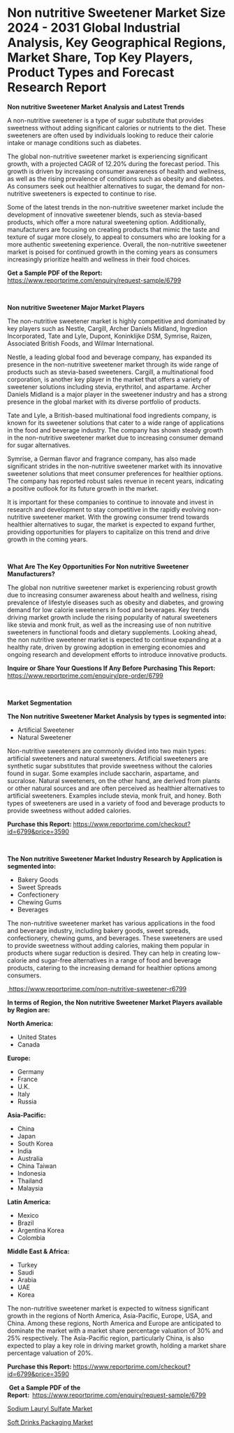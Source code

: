 <p><h1>Non nutritive Sweetener Market Size 2024 - 2031 Global Industrial Analysis, Key Geographical Regions, Market Share, Top Key Players, Product Types and Forecast Research Report</h1></p><p><strong>Non nutritive Sweetener Market Analysis and Latest Trends</strong></p>
<p><p>A non-nutritive sweetener is a type of sugar substitute that provides sweetness without adding significant calories or nutrients to the diet. These sweeteners are often used by individuals looking to reduce their calorie intake or manage conditions such as diabetes.</p><p>The global non-nutritive sweetener market is experiencing significant growth, with a projected CAGR of 12.20% during the forecast period. This growth is driven by increasing consumer awareness of health and wellness, as well as the rising prevalence of conditions such as obesity and diabetes. As consumers seek out healthier alternatives to sugar, the demand for non-nutritive sweeteners is expected to continue to rise.</p><p>Some of the latest trends in the non-nutritive sweetener market include the development of innovative sweetener blends, such as stevia-based products, which offer a more natural sweetening option. Additionally, manufacturers are focusing on creating products that mimic the taste and texture of sugar more closely, to appeal to consumers who are looking for a more authentic sweetening experience. Overall, the non-nutritive sweetener market is poised for continued growth in the coming years as consumers increasingly prioritize health and wellness in their food choices.</p></p>
<p><strong>Get a Sample PDF of the Report:&nbsp;</strong> <a href="https://www.reportprime.com/enquiry/request-sample/6799">https://www.reportprime.com/enquiry/request-sample/6799</a></p>
<p>&nbsp;</p>
<p><strong>Non nutritive Sweetener Major Market Players</strong></p>
<p><p>The non-nutritive sweetener market is highly competitive and dominated by key players such as Nestle, Cargill, Archer Daniels Midland, Ingredion Incorporated, Tate and Lyle, Dupont, Koninklijke DSM, Symrise, Raizen, Associated British Foods, and Wilmar International. </p><p>Nestle, a leading global food and beverage company, has expanded its presence in the non-nutritive sweetener market through its wide range of products such as stevia-based sweeteners. Cargill, a multinational food corporation, is another key player in the market that offers a variety of sweetener solutions including stevia, erythritol, and aspartame. Archer Daniels Midland is a major player in the sweetener industry and has a strong presence in the global market with its diverse portfolio of products.</p><p>Tate and Lyle, a British-based multinational food ingredients company, is known for its sweetener solutions that cater to a wide range of applications in the food and beverage industry. The company has shown steady growth in the non-nutritive sweetener market due to increasing consumer demand for sugar alternatives.</p><p>Symrise, a German flavor and fragrance company, has also made significant strides in the non-nutritive sweetener market with its innovative sweetener solutions that meet consumer preferences for healthier options. The company has reported robust sales revenue in recent years, indicating a positive outlook for its future growth in the market.</p><p>It is important for these companies to continue to innovate and invest in research and development to stay competitive in the rapidly evolving non-nutritive sweetener market. With the growing consumer trend towards healthier alternatives to sugar, the market is expected to expand further, providing opportunities for players to capitalize on this trend and drive growth in the coming years.</p></p>
<p>&nbsp;</p>
<p><strong>What Are The Key Opportunities For Non nutritive Sweetener Manufacturers?</strong></p>
<p><p>The global non nutritive sweetener market is experiencing robust growth due to increasing consumer awareness about health and wellness, rising prevalence of lifestyle diseases such as obesity and diabetes, and growing demand for low calorie sweeteners in food and beverages. Key trends driving market growth include the rising popularity of natural sweeteners like stevia and monk fruit, as well as the increasing use of non nutritive sweeteners in functional foods and dietary supplements. Looking ahead, the non nutritive sweetener market is expected to continue expanding at a healthy rate, driven by growing adoption in emerging economies and ongoing research and development efforts to introduce innovative products.</p></p>
<p><strong>Inquire or Share Your Questions If Any Before Purchasing This Report:</strong> <a href="https://www.reportprime.com/enquiry/pre-order/6799">https://www.reportprime.com/enquiry/pre-order/6799</a></p>
<p>&nbsp;</p>
<p><strong>Market Segmentation</strong></p>
<p><strong>The Non nutritive Sweetener Market Analysis by types is segmented into:</strong></p>
<p><ul><li>Artificial Sweetener</li><li>Natural Sweetener</li></ul></p>
<p><p>Non-nutritive sweeteners are commonly divided into two main types: artificial sweeteners and natural sweeteners. Artificial sweeteners are synthetic sugar substitutes that provide sweetness without the calories found in sugar. Some examples include saccharin, aspartame, and sucralose. Natural sweeteners, on the other hand, are derived from plants or other natural sources and are often perceived as healthier alternatives to artificial sweeteners. Examples include stevia, monk fruit, and honey. Both types of sweeteners are used in a variety of food and beverage products to provide sweetness without added calories.</p></p>
<p><strong>Purchase this Report:&nbsp;</strong><a href="https://www.reportprime.com/checkout?id=6799&price=3590">https://www.reportprime.com/checkout?id=6799&price=3590</a></p>
<p>&nbsp;</p>
<p><strong>The Non nutritive Sweetener Market Industry Research by Application is segmented into:</strong></p>
<p><ul><li>Bakery Goods</li><li>Sweet Spreads</li><li>Confectionery</li><li>Chewing Gums</li><li>Beverages</li></ul></p>
<p><p>The non-nutritive sweetener market has various applications in the food and beverage industry, including bakery goods, sweet spreads, confectionery, chewing gums, and beverages. These sweeteners are used to provide sweetness without adding calories, making them popular in products where sugar reduction is desired. They can help in creating low-calorie and sugar-free alternatives in a range of food and beverage products, catering to the increasing demand for healthier options among consumers.</p></p>
<p><a href="https://www.reportprime.com/non-nutritive-sweetener-r6799">&nbsp;https://www.reportprime.com/non-nutritive-sweetener-r6799</a></p>
<p><strong>In terms of Region, the Non nutritive Sweetener Market Players available by Region are:</strong></p>
<p>
    <p> <strong> North America: </strong>
        <ul>
            <li>United States</li>
            <li>Canada</li>
        </ul>
        </p> 
    <p> <strong> Europe: </strong>
        <ul>
            <li>Germany</li>
            <li>France</li>
            <li>U.K.</li>
            <li>Italy</li>
            <li>Russia</li>
        </ul>
        </p> 
    <p> <strong> Asia-Pacific: </strong>
        <ul>
            <li>China</li>
            <li>Japan</li>
            <li>South Korea</li>
            <li>India</li>
            <li>Australia</li>
            <li>China Taiwan</li>
            <li>Indonesia</li>
            <li>Thailand</li>
            <li>Malaysia</li>
        </ul>
        </p> 
    <p> <strong> Latin America: </strong>
        <ul>
            <li>Mexico</li>
            <li>Brazil</li>
            <li>Argentina Korea</li>
            <li>Colombia</li>
        </ul>
        </p> 
    <p> <strong> Middle East & Africa: </strong>
        <ul>
            <li>Turkey</li>
            <li>Saudi</li>
            <li>Arabia</li>
            <li>UAE</li>
            <li>Korea</li>
        </ul>
    </p>
    </p>
<p><p>The non-nutritive sweetener market is expected to witness significant growth in the regions of North America, Asia-Pacific, Europe, USA, and China. Among these regions, North America and Europe are anticipated to dominate the market with a market share percentage valuation of 30% and 25% respectively. The Asia-Pacific region, particularly China, is also expected to play a key role in driving market growth, holding a market share percentage valuation of 20%.</p></p>
<p><strong>Purchase this Report: </strong><a href="https://www.reportprime.com/checkout?id=6799&price=3590">https://www.reportprime.com/checkout?id=6799&price=3590</a></p>
<p>&nbsp;<strong>Get a Sample PDF of the Report:&nbsp;&nbsp;</strong><a href="https://www.reportprime.com/enquiry/request-sample/6799">https://www.reportprime.com/enquiry/request-sample/6799</a></p>
<p><strong></strong></p>
<p><p><a href="https://unruly-ladybug-44b.notion.site/Sodium-Lauryl-Sulfate-Market-Offers-Provide-Insightful-Data-for-the-Time-Period-from-2024-to-2031-an-33f145263e06441aaf0f7e58f427cc37">Sodium Lauryl Sulfate Market</a></p><p><a href="https://cute-banjo-8ca.notion.site/Soft-Drinks-Packaging-Market-Share-Market-New-Trends-Analysis-Report-By-Type-By-Application-By-E-e8c9d43d774f4aba8b5292ff819a6edc">Soft Drinks Packaging Market</a></p></p>
